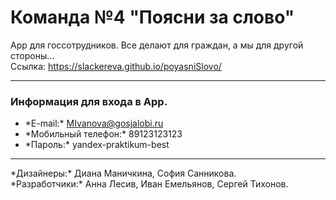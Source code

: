 # Команда №4 "Поясни за слово"
App для госсотрудников. Все делают для граждан, а мы для другой стороны...  
Ссылка: https://slackereva.github.io/poyasniSlovo/
* * *
### Информация для входа в App.
* \*E-mail:\* MIvanova@gosjalobi.ru
* \*Мобильный телефон:\* 89123123123
* \*Пароль:\* yandex-praktikum-best
* * *
\*Дизайнеры:\* Диана Маничкина, София Санникова.  
\*Разработчики:\* Анна Лесив, Иван Емельянов, Сергей Тихонов.
